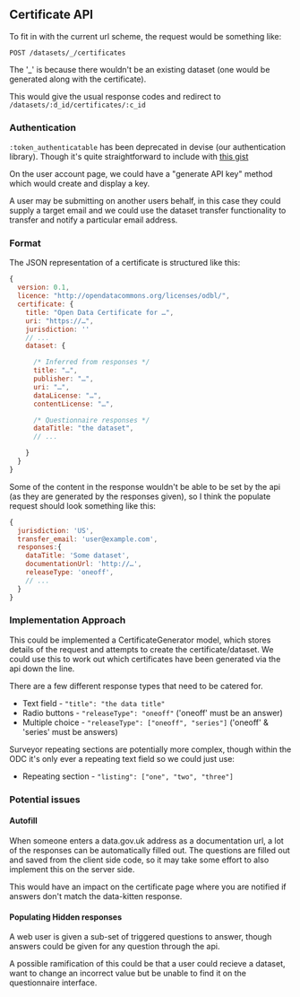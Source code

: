 ## Certificate API

To fit in with the current url scheme, the request would be something like:

    POST /datasets/_/certificates

The '_' is because there wouldn't be an existing dataset (one would be generated along with the certificate).

This would give the usual response codes and redirect to `/datasets/:d_id/certificates/:c_id` 

### Authentication

`:token_authenticatable` has been deprecated in devise (our authentication library).  Though it's quite straightforward to include with [this gist](https://gist.github.com/josevalim/fb706b1e933ef01e4fb6#file-2_safe_token_authentication-rb)

On the user account page, we could have a "generate API key" method which would create and display a key.

A user may be submitting on another users behalf, in this case they could supply a target email and we could use the dataset transfer functionality to transfer and notify a particular email address.

### Format

The JSON representation of a certificate is structured like this:

```js
{
  version: 0.1,
  licence: "http://opendatacommons.org/licenses/odbl/",
  certificate: {
    title: "Open Data Certificate for …",
    uri: "https://…",
    jurisdiction: ''
    // ...
    dataset: {

      /* Inferred from responses */
      title: "…",
      publisher: "…",
      uri: "…",
      dataLicense: "…",
      contentLicense: "…",

      /* Questionnaire responses */
      dataTitle: "the dataset",
      // ...

    }
  }
}
```

Some of the content in the response wouldn't be able to be set by the api (as they are generated by the responses given), so I think the populate request should look something like this:

```js
{
  jurisdiction: 'US',
  transfer_email: 'user@example.com',
  responses:{
    dataTitle: 'Some dataset',
    documentationUrl: 'http://…',
    releaseType: 'oneoff',
    // ...
  }
}
```

### Implementation Approach

This could be implemented a CertificateGenerator model, which stores details of the request and attempts to create the certificate/dataset.  We could use this to work out which certificates have been generated via the api down the line.

There are a few different response types that need to be catered for.

* Text field - `"title": "the data title"`
* Radio buttons - `"releaseType": "oneoff"` ('oneoff' must be an answer)
* Multiple choice - `"releaseType": ["oneoff", "series"]` ('oneoff' & 'series' must be answers)

Surveyor repeating sections are potentially more complex, though within the ODC it's only ever a repeating text field so we could just use:

* Repeating section - `"listing": ["one", "two", "three"]`

### Potential issues

#### Autofill

When someone enters a data.gov.uk address as a documentation url, a lot of the responses can be automatically filled out.  The questions are filled out and saved from the client side code, so it may take some effort to also implement this on the server side.

This would have an impact on the certificate page where you are notified if answers don't match the data-kitten response.

#### Populating Hidden responses

A web user is given a sub-set of triggered questions to answer, though answers could be given for any question through the api.

A possible ramification of this could be that a user could recieve a dataset, want to change an incorrect value but be unable to find it on the questionnaire interface.